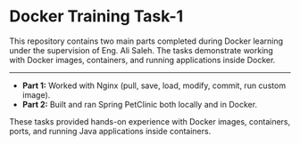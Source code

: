 # Docker Training Task-1

This repository contains two main parts completed during Docker learning under the supervision of Eng. Ali Saleh. The tasks demonstrate working with Docker images, containers, and running applications inside Docker.

---

* **Part 1:** Worked with Nginx (pull, save, load, modify, commit, run custom image).
* **Part 2:** Built and ran Spring PetClinic both locally and in Docker.

These tasks provided hands-on experience with Docker images, containers, ports, and running Java applications inside containers.
